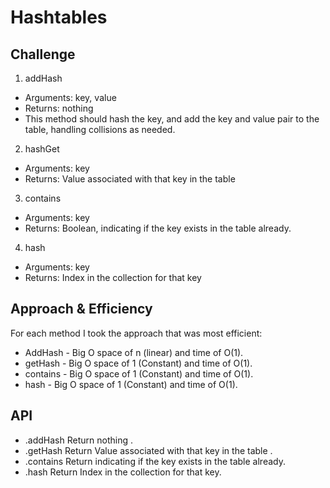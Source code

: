 # Hashtables
## Challenge

1. addHash

- Arguments: key, value
- Returns: nothing
- This method should hash the key, and add the key and value pair to the table, handling collisions as needed.
2. hashGet
- Arguments: key
- Returns: Value associated with that key in the table
3. contains

- Arguments: key
- Returns: Boolean, indicating if the key exists in the table already.

4. hash

- Arguments: key
- Returns: Index in the collection for that key

## Approach & Efficiency
For each method I took the approach that was most efficient:
- AddHash - Big O space of n (linear) and time of O(1).
- getHash - Big O space of 1 (Constant) and time of O(1).
- contains - Big O space of 1 (Constant) and time of O(1).
- hash - Big O space of 1 (Constant) and time of O(1).

## API
* .addHash Return nothing .
* .getHash Return Value associated with that key in the table .
* .contains Return indicating if the key exists in the table already.
* .hash Return Index in the collection for that key.


